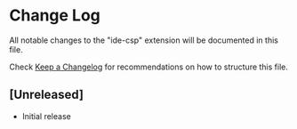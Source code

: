 # Change Log

All notable changes to the "ide-csp" extension will be documented in this file.

Check [Keep a Changelog](http://keepachangelog.com/) for recommendations on how to structure this file.

## [Unreleased]

- Initial release